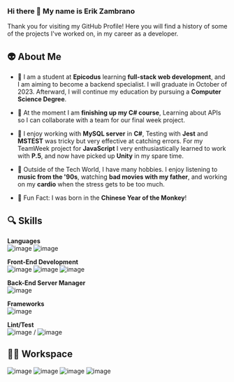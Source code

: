### Hi there 👋 My name is Erik Zambrano 

Thank you for visiting my GitHub Profile!
Here you will find a history of some of the projects I've worked on, in my career as a developer.

👽️ About Me
---
- 🌱 I am a student at **Epicodus** learning **full-stack web development**, and I am aiming to become a backend specialist. I will graduate in October of 2023. Afterward, I will continue my education by pursuing a **Computer Science Degree**.
  
- 🔭 At the moment I am **finishing up my C# course**, Learning about APIs so I can collaborate with a team for our final week project.
  
- 👔 I enjoy working with **MySQL server** in **C#**, Testing with **Jest** and **MSTEST** was tricky but very effective at catching errors. For my TeamWeek project for **JavaScript** I very enthusiastically learned to work with **P.5**, and now have picked up **Unity** in my spare time.
  
- 🧵 Outside of the Tech World, I have many hobbies. I enjoy listening to **music from the '90s**, watching **bad movies with my father**, and working on my **cardio** when the stress gets to be too much.

- 🙈 Fun Fact: I was born in the **Chinese Year of the Monkey**!
  
🔍️ Skills
---
**Languages** <br>
 ![image](https://img.shields.io/badge/JavaScript-F7DF1E?style=for-the-badge&logo=javascript&logoColor=black)  ![image](https://img.shields.io/badge/C%23-239120?style=for-the-badge&logo=c-sharp&logoColor=white) 

**Front-End Development** <br>
![image](https://img.shields.io/badge/HTML5-E34F26?style=for-the-badge&logo=html5&logoColor=white) ![image](https://img.shields.io/badge/CSS3-1572B6?style=for-the-badge&logo=css3&logoColor=white) ![image](https://img.shields.io/badge/Bootstrap-563D7C?style=for-the-badge&logo=bootstrap&logoColor=white) 

**Back-End Server Manager** <br>
![image](https://img.shields.io/badge/MySQL-00000F?style=for-the-badge&logo=mysql&logoColor=white)

**Frameworks** <br>
![image](https://img.shields.io/badge/.NET-5C2D91?style=for-the-badge&logo=.net&logoColor=white)

**Lint/Test** <br>
![image](https://img.shields.io/badge/eslint-3A33D1?style=for-the-badge&logo=eslint&logoColor=white) / ![image](https://img.shields.io/badge/Jest-323330?style=for-the-badge&logo=Jest&logoColor=white)

🧑‍💻 Workspace
---
![image](https://img.shields.io/badge/Intel-Core_i5_10th-0071C5?style=for-the-badge&logo=intel&logoColor=white) ![image](https://img.shields.io/badge/NVIDIA-GTX1650-76B900?style=for-the-badge&logo=nvidia&logoColor=white) ![image](https://img.shields.io/badge/Windows-0078D6?style=for-the-badge&logo=windows&logoColor=white) ![image](	https://img.shields.io/badge/Visual_Studio_Code-0078D4?style=for-the-badge&logo=visual%20studio%20code&logoColor=white)
